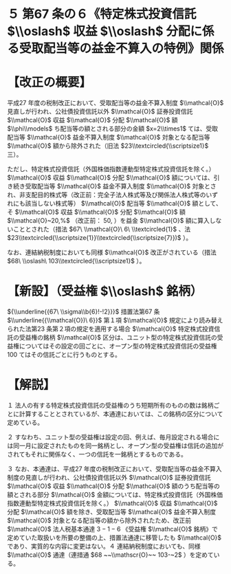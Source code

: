 # ５ 第67 条の６《特定株式投資信託 $\\oslash$ 収益 $\\oslash$ 分配に係る受取配当等の益金不算入の特例》関係

# 【改正の概要】

平成27 年度の税制改正において、受取配当等の益金不算入制度 $\\mathcal{O}$ 見直しが行われ、公社債投資信託以外 $\\mathcal{O}$ 証券投資信託 $\\mathcal{O}$ 収益 $\\mathcal{O}$ 分配 $\\mathcal{O}$ 額 $\\phi\\models$ ち配当等の額とされる部分の金額 $x=2\\times1$ ては、受取配当等 $\\mathcal{O}$ 益金不算入制度 $\\mathcal{O}$ 対象となる配当等 $\\mathcal{O}$ 額から除外された（旧法 $23\\textcircled{\\scriptsize1}$ 三）。

ただし、特定株式投資信託（外国株価指数連動型特定株式投資信託を除く。） $\\mathcal{O}$ 収益 $\\mathcal{O}$ 分配 $\\mathcal{O}$ 額については、引き続き受取配当等 $\\mathcal{O}$ 益金不算入制度 $\\mathcal{O}$ 対象とされ、非支配目的株式等（改正前：完全子法人株式等及び関係法人株式等のいずれにも該当しない株式等） $\\mathcal{O}$ 配当等 $\\mathcal{O}$ 額として、そ $\\mathcal{O}$ 収益 $\\mathcal{O}$ 分配 $\\mathcal{O}$ 額 $\\mathcal{O}~20,%$ （改正前： $50,%$ ）を益金 $\\mathcal{O}$ 額に算入しないこととされた（措法 $67\ \\mathcal{O}\ 6\ \\textcircled{1}$ 、法 $23\\textcircled{\\scriptsize{1}}\\textcircled{\\scriptsize{7}})$ ）。

なお、連結納税制度においても同様 $\\mathcal{O}$ 改正がされている（措法 $68\ \\oslash\ 103\\textcircled{\\scriptsize1}$ ）。

# 【新設】（受益権 $\\oslash$ 銘柄）

${\\underline{{67\ \\sigma\\b{6}!-!2}}}$ 措置法第67 条 $\\underline{{\\mathcal{O})\ 6}}$ 第１項 $\\mathcal{O}$ 規定により読み替えられた法第23 条第２項の規定を適用する場合 $\\mathcal{O}$ 特定株式投資信託の受益権の銘柄 $\\mathcal{O}$ 区分は、ユニット型の特定株式投資信託の受益権についてはその設定の回ごとに、オープン型の特定株式投資信託の受益権 $100$ てはその信託ごとに行うものとする。

# 【解説】

１ 法人の有する特定株式投資信託の受益権のうち短期所有のものの数は銘柄ごとに計算することとされているが、本通達においては、この銘柄の区分について定めている。

２ すなわち、ユニット型の受益権は設定の回、例えば、毎月設定される場合には同一月に設定されたものを同一銘柄とし、オープン型の受益権は信託の追加がされてもそれに関係なく、一つの信託を一銘柄とするものである。

３ なお、本通達は、平成27 年度の税制改正において、受取配当等の益金不算入制度の見直しが行われ、公社債投資信託以外 $\\mathcal{O}$ 証券投資信託 $\\mathcal{O}$ 収益 $\\mathcal{O}$ 分配 $\\mathcal{O}$ 額のうち配当等の額とされる部分 $\\mathcal{O}$ 金額については、特定株式投資信託（外国株価指数連動型特定株式投資信託を除く。） $\\mathcal{O}$ 収益 $\\mathcal{O}$ 分配 $\\mathcal{O}$ 額を除き、受取配当等 $\\mathcal{O}$ 益金不算入制度 $\\mathcal{O}$ 対象となる配当等の額から除外されたため、改正前 $\\mathcal{O}$ 法人税基本通達 $3-1-6$ 《受益権 $\\mathcal{O}$ 銘柄》で定めていた取扱いを所要の整備の上、措置法通達に移管したも $\\mathcal{O}$ であり、実質的な内容に変更はない。４ 連結納税制度においても、同様 $\\mathcal{O}$ 通達（連措通 $68 ~~\\mathscr{O}~~ 103-~2$ ）を定めている。